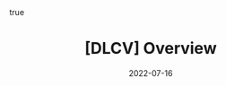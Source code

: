 ---
title: "[DLCV] Overview"
date: 2022-07-16
description: "Administrative details, evaluation methods, workspace configuration, etc."
summary: "Administrative details, evaluation methods, workspace configuration, etc."

math: true 
highlight: true
hightlight_languages: ["python","bash"]

authors: ["Claire Labit-Bonis"]

# hero: featured.png

tags: ["Teaching"]

menu:
  sidebar:
    name: Overview
    identifier: dlcv-overview
    parent: dlcv
    weight: 10
---